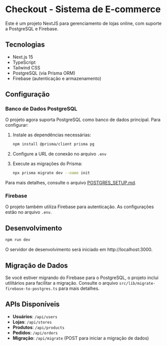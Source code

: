 # Checkout - Sistema de E-commerce

Este é um projeto NextJS para gerenciamento de lojas online, com suporte a PostgreSQL e Firebase.

## Tecnologias

- Next.js 15
- TypeScript
- Tailwind CSS
- PostgreSQL (via Prisma ORM)
- Firebase (autenticação e armazenamento)

## Configuração

### Banco de Dados PostgreSQL

O projeto agora suporta PostgreSQL como banco de dados principal. Para configurar:

1. Instale as dependências necessárias:
   ```bash
   npm install @prisma/client prisma pg
   ```

2. Configure a URL de conexão no arquivo `.env`

3. Execute as migrações do Prisma:
   ```bash
   npx prisma migrate dev --name init
   ```

Para mais detalhes, consulte o arquivo [POSTGRES_SETUP.md](./POSTGRES_SETUP.md).

### Firebase

O projeto também utiliza Firebase para autenticação. As configurações estão no arquivo `.env`.

## Desenvolvimento

```bash
npm run dev
```

O servidor de desenvolvimento será iniciado em http://localhost:3000.

## Migração de Dados

Se você estiver migrando do Firebase para o PostgreSQL, o projeto inclui utilitários para facilitar a migração. Consulte o arquivo `src/lib/migrate-firebase-to-postgres.ts` para mais detalhes.

## APIs Disponíveis

- **Usuários**: `/api/users`
- **Lojas**: `/api/stores`
- **Produtos**: `/api/products`
- **Pedidos**: `/api/orders`
- **Migração**: `/api/migrate` (POST para iniciar a migração de dados)
